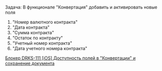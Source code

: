 Задача: В функционале "Конвертация" добавить и активировать новые поля

1. "Номер валютного контракта"
2. "Дата контракта"
3. "Сумма контракта"
4. "Остаток по контракту"
5. "Учетный номер контракта"
6. "Дата учетного номера контракта"

[Блокер DRKS-111 [iOS] Доступность полей в &#34;Конвертации&#34; и сохранение документа](https://jira.kazincombank.kz/browse/DRKS-111)
